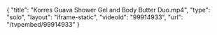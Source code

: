{
    "title": "Korres Guava Shower Gel and Body Butter Duo.mp4",
    "type": "solo",
    "layout": "iframe-static",
    "videoId": "99914933",
    "url": "\/tvpembed\/99914933"
}